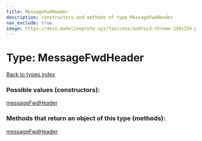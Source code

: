 ```yaml
---
title: MessageFwdHeader
description: constructors and methods of type MessageFwdHeader
nav_exclude: true
image: https://docs.madelineproto.xyz/favicons/android-chrome-256x256.png
---
```

# Type: MessageFwdHeader
[Back to types index](index.md)



### Possible values (constructors):

[messageFwdHeader](../constructors/messageFwdHeader.md)  



### Methods that return an object of this type (methods):



[messageFwdHeader](../constructors/messageFwdHeader.md)  

